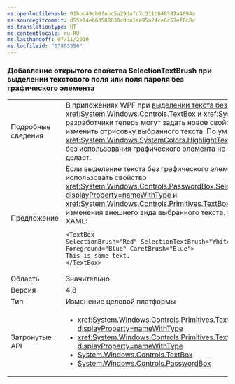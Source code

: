 ```yaml
---
ms.openlocfilehash: 01bbc49cb0febc5a29dafc7c311b848387a4094a
ms.sourcegitcommit: d55e14eb63588830c0ba1ea95a24ce6c57ef8c8c
ms.translationtype: HT
ms.contentlocale: ru-RU
ms.lasthandoff: 07/11/2019
ms.locfileid: "67803550"
---
```

### <a name="add-selectiontextbrush-public-property-to-textboxpasswordbox-non-adorner-selection"></a>Добавление открытого свойства SelectionTextBrush при выделении текстового поля или поля пароля без графического элемента

|   |   |
|---|---|
|Подробные сведения|В приложениях WPF при [выделении текста без графических элементов](https://github.com/Microsoft/dotnet/blob/master/Documentation/compatibility/wpf-TextBox-PasswordBox-text-selection-does-not-follow-system-colors.md) для <xref:System.Windows.Controls.TextBox> и <xref:System.Windows.Controls.PasswordBox> разработчики теперь могут задать новое свойство SelectionTextBrush, чтобы изменить отрисовку выбранного текста.  По умолчанию этот цвет меняется с <xref:System.Windows.SystemColors.HighlightTextBrushKey>.  Если выделение текста без использования графического элемента не включено, это свойство ничего не делает.|
|Предложение|Если выделение текста без графического элемента включено, вы можете использовать свойство <xref:System.Windows.Controls.PasswordBox.SelectionTextBrush?displayProperty=nameWithType> и <xref:System.Windows.Controls.Primitives.TextBoxBase.SelectionTextBrush> для изменения внешнего вида выбранного текста. Это можно сделать с помощью XAML:<pre><code class="lang-xaml">&lt;TextBox SelectionBrush=&quot;Red&quot; SelectionTextBrush=&quot;White&quot;  SelectionOpacity=&quot;0.5&quot;&#13;&#10;Foreground=&quot;Blue&quot; CaretBrush=&quot;Blue&quot;&gt;&#13;&#10;This is some text.&#13;&#10;&lt;/TextBox&gt;&#13;&#10;</code></pre>|
|Область|Значительно|
|Версия|4.8|
|Тип|Изменение целевой платформы|
|Затронутые API|<ul><li><xref:System.Windows.Controls.Primitives.TextBoxBase.SelectionTextBrushProperty?displayProperty=nameWithType></li><li><xref:System.Windows.Controls.Primitives.TextBoxBase.SelectionTextBrush?displayProperty=nameWithType></li><li>[System.Windows.Controls.TextBox](xref:System.Windows.Controls.TextBox)</li><li>[System.Windows.Controls.PasswordBox](xref:System.Windows.Controls.PasswordBox)</li></ul>|

